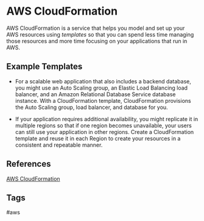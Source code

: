 # AWS CloudFormation

AWS CloudFormation is a service that helps you model and set up your AWS resources using *templates* so that you can spend less time managing those resources and more time focusing on your applications that run in AWS.  

## Example Templates 
* For a scalable web application that also includes a backend database, you might use an Auto Scaling group, an Elastic Load Balancing load balancer, and an Amazon Relational Database Service database instance. With a CloudFormation template, CloudFormation provisions the Auto Scaling group, load balancer, and database for you.  

* If your application requires additional availability, you might replicate it in multiple regions so that if one region becomes unavailable, your users can still use your application in other regions. Create a CloudFormation template and reuse it in each Region to create your resources in a consistent and repeatable manner.  

## References
[AWS CloudFormation](https://docs.aws.amazon.com/AWSCloudFormation/latest/UserGuide/Welcome.html)  

## Tags
#aws
